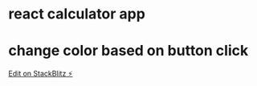# react calculator app 
# change color based on button click

[Edit on StackBlitz ⚡️](https://stackblitz.com/edit/react-jlunyp)
